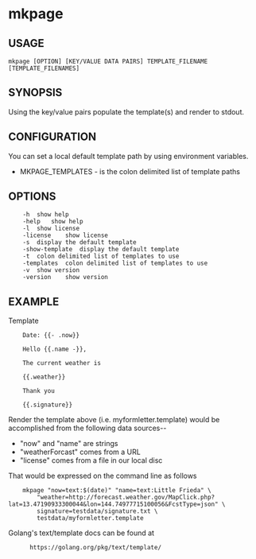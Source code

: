 
# mkpage

## USAGE

    mkpage [OPTION] [KEY/VALUE DATA PAIRS] TEMPLATE_FILENAME [TEMPLATE_FILENAMES]

## SYNOPSIS

Using the key/value pairs populate the template(s) and render to stdout.

## CONFIGURATION

You can set a local default template path by using environment variables.

+ MKPAGE_TEMPLATES - is the colon delimited list of template paths

## OPTIONS

```
	-h	show help
	-help	show help
	-l	show license
	-license	show license
	-s	display the default template
	-show-template	display the default template
	-t	colon delimited list of templates to use
	-templates	colon delimited list of templates to use
	-v	show version
	-version	show version
```

## EXAMPLE

Template

```
    Date: {{- .now}}

    Hello {{.name -}},
    
    The current weather is

    {{.weather}}

    Thank you

	{{.signature}}
```

Render the template above (i.e. myformletter.template) would be accomplished from the following
data sources--

 + "now" and "name" are strings
 + "weatherForcast" comes from a URL
 + "license" comes from a file in our local disc

That would be expressed on the command line as follows

```shell
	mkpage "now=text:$(date)" "name=text:Little Frieda" \
		"weather=http://forecast.weather.gov/MapClick.php?lat=13.47190933300044&lon=144.74977715100056&FcstType=json" \
		signature=testdata/signature.txt \
		testdata/myformletter.template
```

Golang's text/template docs can be found at 

```
      https://golang.org/pkg/text/template/
```

